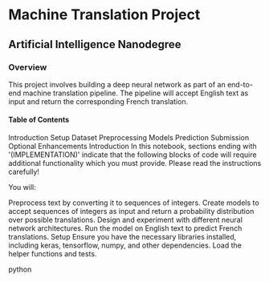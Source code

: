 # Machine Translation Project
## Artificial Intelligence Nanodegree
### Overview
This project involves building a deep neural network as part of an end-to-end machine translation pipeline. The pipeline will accept English text as input and return the corresponding French translation.

#### Table of Contents
Introduction
Setup
Dataset
Preprocessing
Models
Prediction
Submission
Optional Enhancements
Introduction
In this notebook, sections ending with '(IMPLEMENTATION)' indicate that the following blocks of code will require additional functionality which you must provide. Please read the instructions carefully!

You will:

Preprocess text by converting it to sequences of integers.
Create models to accept sequences of integers as input and return a probability distribution over possible translations.
Design and experiment with different neural network architectures.
Run the model on English text to predict French translations.
Setup
Ensure you have the necessary libraries installed, including keras, tensorflow, numpy, and other dependencies. Load the helper functions and tests.

python

